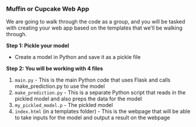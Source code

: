 ### Muffin or Cupcake Web App

We are going to walk through the code as a group, and you will be tasked with creating your web app based on the templates that we'll be walking through.

**Step 1: Pickle your model**
* Create a model in Python and save it as a pickle file

**Step 2: You will be working with 4 files**
1. `main.py` - This is the main Python code that uses Flask and calls make_prediction.py to use the model
2. `make_prediction.py` - This is a separate Python script that reads in the pickled model and also preps the data for the model
3. `my_pickled_model.p` - The pickled model
4. `index.html` (in a templates folder) - This is the webpage that will be able to take inputs for the model and output a result on the webpage
